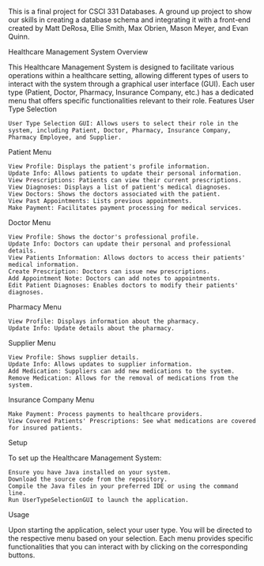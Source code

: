 This is a final project for CSCI 331 Databases. A ground up project to show our skills in creating a database schema and integrating it with a front-end created by Matt DeRosa, Ellie Smith, Max Obrien, Mason Meyer, and Evan Quinn. 

Healthcare Management System
Overview

This Healthcare Management System is designed to facilitate various operations within a healthcare setting, allowing different types of users to interact with the system through a graphical user interface (GUI). Each user type (Patient, Doctor, Pharmacy, Insurance Company, etc.) has a dedicated menu that offers specific functionalities relevant to their role.
Features
User Type Selection

    User Type Selection GUI: Allows users to select their role in the system, including Patient, Doctor, Pharmacy, Insurance Company, Pharmacy Employee, and Supplier.

Patient Menu

    View Profile: Displays the patient's profile information.
    Update Info: Allows patients to update their personal information.
    View Prescriptions: Patients can view their current prescriptions.
    View Diagnoses: Displays a list of patient's medical diagnoses.
    View Doctors: Shows the doctors associated with the patient.
    View Past Appointments: Lists previous appointments.
    Make Payment: Facilitates payment processing for medical services.

Doctor Menu

    View Profile: Shows the doctor's professional profile.
    Update Info: Doctors can update their personal and professional details.
    View Patients Information: Allows doctors to access their patients' medical information.
    Create Prescription: Doctors can issue new prescriptions.
    Add Appointment Note: Doctors can add notes to appointments.
    Edit Patient Diagnoses: Enables doctors to modify their patients' diagnoses.

Pharmacy Menu

    View Profile: Displays information about the pharmacy.
    Update Info: Update details about the pharmacy.

Supplier Menu

    View Profile: Shows supplier details.
    Update Info: Allows updates to supplier information.
    Add Medication: Suppliers can add new medications to the system.
    Remove Medication: Allows for the removal of medications from the system.

Insurance Company Menu

    Make Payment: Process payments to healthcare providers.
    View Covered Patients' Prescriptions: See what medications are covered for insured patients.

Setup

To set up the Healthcare Management System:

    Ensure you have Java installed on your system.
    Download the source code from the repository.
    Compile the Java files in your preferred IDE or using the command line.
    Run UserTypeSelectionGUI to launch the application.

Usage

Upon starting the application, select your user type. You will be directed to the respective menu based on your selection. Each menu provides specific functionalities that you can interact with by clicking on the corresponding buttons.
